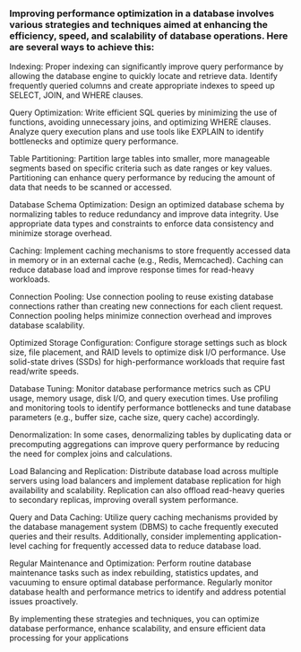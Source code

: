 
### Improving performance optimization in a database involves various strategies and techniques aimed at enhancing the efficiency, speed, and scalability of database operations. Here are several ways to achieve this:

  Indexing: Proper indexing can significantly improve query performance by allowing the database engine to quickly locate and retrieve data. Identify frequently queried columns and create appropriate indexes to speed up SELECT, JOIN, and WHERE clauses.
  
  Query Optimization: Write efficient SQL queries by minimizing the use of functions, avoiding unnecessary joins, and optimizing WHERE clauses. Analyze query execution plans and use tools like EXPLAIN to identify bottlenecks and optimize query performance.
  
  Table Partitioning: Partition large tables into smaller, more manageable segments based on specific criteria such as date ranges or key values. Partitioning can enhance query performance by reducing the amount of data that needs to be scanned or accessed.
  
  Database Schema Optimization: Design an optimized database schema by normalizing tables to reduce redundancy and improve data integrity. Use appropriate data types and constraints to enforce data consistency and minimize storage overhead.
  
  Caching: Implement caching mechanisms to store frequently accessed data in memory or in an external cache (e.g., Redis, Memcached). Caching can reduce database load and improve response times for read-heavy workloads.
  
  Connection Pooling: Use connection pooling to reuse existing database connections rather than creating new connections for each client request. Connection pooling helps minimize connection overhead and improves database scalability.
  
  Optimized Storage Configuration: Configure storage settings such as block size, file placement, and RAID levels to optimize disk I/O performance. Use solid-state drives (SSDs) for high-performance workloads that require fast read/write speeds.
  
  Database Tuning: Monitor database performance metrics such as CPU usage, memory usage, disk I/O, and query execution times. Use profiling and monitoring tools to identify performance bottlenecks and tune database parameters (e.g., buffer size, cache size, query cache) accordingly.
  
  Denormalization: In some cases, denormalizing tables by duplicating data or precomputing aggregations can improve query performance by reducing the need for complex joins and calculations.
  
  Load Balancing and Replication: Distribute database load across multiple servers using load balancers and implement database replication for high availability and scalability. Replication can also offload read-heavy queries to secondary replicas, improving overall system performance.
  
  Query and Data Caching: Utilize query caching mechanisms provided by the database management system (DBMS) to cache frequently executed queries and their results. Additionally, consider implementing application-level caching for frequently accessed data to reduce database load.
  
  Regular Maintenance and Optimization: Perform routine database maintenance tasks such as index rebuilding, statistics updates, and vacuuming to ensure optimal database performance. Regularly monitor database health and performance metrics to identify and address potential issues proactively.
  
  By implementing these strategies and techniques, you can optimize database performance, enhance scalability, and ensure efficient data processing for your applications
